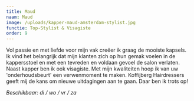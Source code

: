 ```yaml
---
title: Maud
naam: Maud
image: /uploads/kapper-maud-amsterdam-stylist.jpg
functie: Top-Stylist & Visagiste
order: 9
---
```



Vol passie en met liefde voor mijn vak cre&euml;er ik graag de mooiste kapsels. Ik vind het belangrijk dat mijn klanten zich op hun gemak voelen in de kappersstoel en met een tevreden en voldaan gevoel de salon verlaten. Naast kapper ben ik ook visagiste. Met mijn kwaliteiten hoop ik van uw 'onderhoudsbeurt' een verwenmoment te maken. Koffijberg Hairdressers geeft mij de kans om nieuwe uitdagingen aan te gaan. Daar ben ik trots op!

*Beschikbaar: di / wo / vr / za*